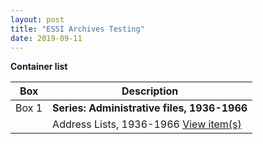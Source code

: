 ```yaml
---
layout: post
title: "ESSI Archives Testing"
date: 2019-09-11
---
```


**Container list**

| Box | Description |
| ----- | ------------------------------------------- |
| Box 1 | **Series: Administrative files, 1936-1966** |
|       | Address Lists, 1936-1966 <a href="http://webapp-devel.dlib.indiana.edu/pages_devel/concern/scanned_resources/tb8515n473.uv" target="popup" onclick="window.open('http://webapp-devel.dlib.indiana.edu/pages_devel/concern/scanned_resources/tb8515n473.uv'); return false;">View item(s)</a>|     

